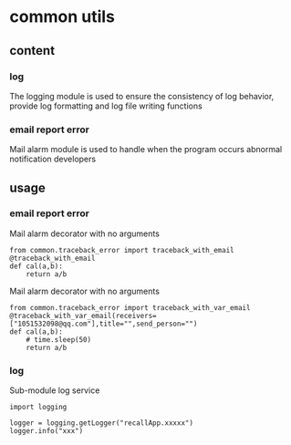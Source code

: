 # common utils
## content
### log
The logging module is used to ensure the consistency of log behavior, provide log formatting and log file writing functions
### email report error
Mail alarm module is used to handle when the program occurs abnormal notification developers
## usage

### email report error
Mail alarm decorator with no arguments
~~~
from common.traceback_error import traceback_with_email
@traceback_with_email
def cal(a,b):
    return a/b
~~~
Mail alarm decorator with no arguments
~~~
from common.traceback_error import traceback_with_var_email
@traceback_with_var_email(receivers=["1051532098@qq.com"],title="",send_person="")
def cal(a,b):
    # time.sleep(50)
    return a/b
~~~
### log
Sub-module log service
~~~
import logging

logger = logging.getLogger("recallApp.xxxxx")
logger.info("xxx")
~~~
